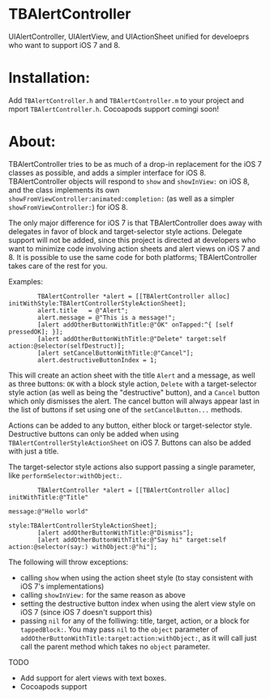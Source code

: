 TBAlertController
=================

UIAlertController, UIAlertView, and UIActionSheet unified for develoeprs who want to support iOS 7 and 8.

Installation:
=============
Add `TBAlertController.h` and `TBAlertController.m` to your project and mport `TBAlertController.h`. Cocoapods support comingi soon!

About:
=============
TBAlertController tries to be as much of a drop-in replacement for the iOS 7 classes as possible, and adds a simpler interface for iOS 8. TBAlertController objects will respond to `show` and `showInView:` on iOS 8, and the class implements its own `showFromViewController:animated:completion:` (as well as a simpler `showFromViewController:`) for iOS 8.

The only major difference for iOS 7 is that TBAlertController does away with delegates in favor of block and target-selector style actions. Delegate support will not be added, since this project is directed at developers who want to minimize code involving action sheets and alert views on iOS 7 and 8. It is possible to use the same code for both platforms; TBAlertController takes care of the rest for you.

Examples:

            TBAlertController *alert = [[TBAlertController alloc] initWithStyle:TBAlertControllerStyleActionSheet];
            alert.title   = @"Alert";
            alert.message = @"This is a message!";
            [alert addOtherButtonWithTitle:@"OK" onTapped:^{ [self pressedOK]; }];
            [alert addOtherButtonWithTitle:@"Delete" target:self action:@selector(selfDestruct)];
            [alert setCancelButtonWithTitle:@"Cancel"];
            alert.destructiveButtonIndex = 1;

This will create an action sheet with the title `Alert` and a message, as well as three buttons: `OK` with a block style action, `Delete` with a target-selector style action (as well as being the "destructive" button), and a `Cancel` button which only dismisses the alert. The cancel button will always appear last in the list of buttons if set using one of the `setCancelButton...` methods.

Actions can be added to any button, either block or target-selector style. Destructive buttons can only be added when using `TBAlertControllerStyleActionSheet` on iOS 7. Buttons can also be added with just a title.

The target-selector style actions also support passing a single parameter, like `performSelector:withObject:`.

            TBAlertController *alert = [[TBAlertController alloc] initWithTitle:@"Title"
                                                                        message:@"Hello world"
                                                                          style:TBAlertControllerStyleActionSheet];
            [alert addOtherButtonWithTitle:@"Dismiss"];
            [alert addOtherButtonWithTitle:@"Say hi" target:self action:@selector(say:) withObject:@"hi"];

The following will throw exceptions:
- calling `show` when using the action sheet style (to stay consistent with iOS 7's implementations)
- calling `showInView:` for the same reason as above
- setting the destructive button index when using the alert view style on iOS 7 (since iOS 7 doesn't support this)
- passing `nil` for any of the folliwing: title, target, action, or a block for `tappedBlock:`. You may pass `nil` to the `object` parameter of `addOtherButtonWithTitle:target:action:withObject:`, as it will call just call the parent method which takes no `object` parameter.

TODO
- Add support for alert views with text boxes.
- Cocoapods support
